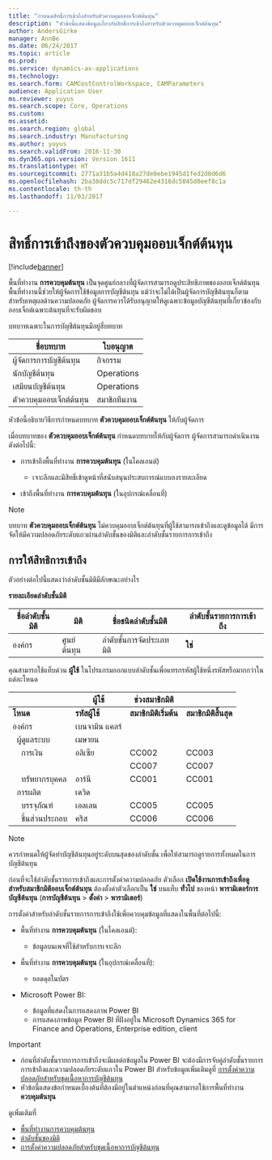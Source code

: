 ```yaml
---
title: "กำหนดสิทธิ์การเข้าถึงสำหรับตัวควบคุมออบเจ็กต์ต้นทุน"
description: "หัวข้อนี้แสดงข้อมูลเกี่ยวกับสิทธิ์การเข้าถึงสำหรับตัวควบคุมออบเจ็กต์ต้นทุน"
author: AndersGirke
manager: AnnBe
ms.date: 06/24/2017
ms.topic: article
ms.prod: 
ms.service: dynamics-ax-applications
ms.technology: 
ms.search.form: CAMCostControlWorkspace, CAMParameters
audience: Application User
ms.reviewer: yuyus
ms.search.scope: Core, Operations
ms.custom: 
ms.assetid: 
ms.search.region: global
ms.search.industry: Manufacturing
ms.author: yuyus
ms.search.validFrom: 2016-11-30
ms.dyn365.ops.version: Version 1611
ms.translationtype: HT
ms.sourcegitcommit: 2771a31b5a4d418a27de0ebe1945d1fed2d8d6d6
ms.openlocfilehash: 2ba38ddc5c717df29462e4316dc5045d0eef8c1a
ms.contentlocale: th-th
ms.lasthandoff: 11/03/2017

---
```


# <a name="access-rights-of-a-cost-object-controller"></a>สิทธิ์การเข้าถึงของตัวควบคุมออบเจ็กต์ต้นทุน

[!include[banner](../includes/banner.md)]

พื้นที่ทำงาน **การควบคุมต้นทุน** เป็นจุดศูนย์กลางที่ผู้จัดการสามารถดูประสิทธิภาพของออบเจ็กต์ต้นทุน พื้นที่ทำงานนี้ช่วยให้ผู้จัดการใช้ข้อมูลการบัญชีต้นทุน แม้ว่าจะไม่ได้เป็นผู้จัดการบัญชีต้นทุนก็ตาม สำหรับเหตุผลด้านความปลอดภัย ผู้จัดการควรได้รับอนุญาตให้ดูเฉพาะข้อมูลบัญชีต้นทุนที่เกี่ยวข้องกับออบเจ็กต์เฉพาะต้นทุนที่จะรับผิดชอบ

บทบาทเฉพาะในการบัญชีต้นทุนมีอยู่สี่บทบาท

| ชื่อบทบาท               | ใบอนุญาต      |
|-------------------------|--------------|
| ผู้จัดการการบัญชีต้นทุน | กิจกรรม     |
| นักบัญชีต้นทุน         | Operations   |
| เสมียนบัญชีต้นทุน   | Operations   |
| ตัวควบคุมออบเจ็กต์ต้นทุน  | สมาชิกทีมงาน |

หัวข้อนี้อธิบายวิธีการกำหนดบทบาท **ตัวควบคุมออบเจ็กต์ต้นทุน** ให้กับผู้จัดการ

เมื่อบทบาทของ **ตัวควบคุมออบเจ็กต์ต้นทุน** กำหนดบทบาทให้กับผู้จัดการ ผู้จัดการสามารถดำเนินงานดังต่อไปนี้:

- การเข้าถึงพื้นที่ทำงาน **การควบคุมต้นทุน** (ในไคลเอนต์)

    - เจาะลึกและมีสิทธิ์เข้าดูหน้าที่สนับสนุนประสบการณ์แบบลงรายละเอียด

- เข้าถึงพื้นที่ทำงาน **การควบคุมต้นทุน** (ในอุปกรณ์เคลื่อนที่)

> [!NOTE]
> บทบาท **ตัวควบคุมออบเจ็กต์ต้นทุน** ไม่ควบคุมออบเจ็กต์ต้นทุนที่ผู้ใช้สามารถเข้าถึงและดูข้อมูลได้ มีการจัดให้มีความปลอดภัยระดับแถวผ่านลำดับชั้นของมิติและลำดับชั้นรายการการเข้าถึง

## <a name="grant-access-rights"></a>การให้สิทธิการเข้าถึง
ตัวอย่างต่อไปนี้แสดงว่าลำดับชั้นมิติมีลักษณะอย่างไร

**รายละเอียดลำดับชั้นมิติ**

| ชื่อลำดับชั้นมิติ | มิติ    | ชื่อชนิดลำดับชั้นมิติ      | ลำดับชั้นรายการการเข้าถึง |
|--------------------------|--------------|------------------------------------|-----------------------|
| องค์กร             | ศูนย์ต้นทุน | ลำดับชั้นการจัดประเภทมิติ | **ใช่**               |

คุณสามารถใช้แท็บด่วน **ผู้ใช้** ในโปรแกรมออกแบบลำดับชั้นเพื่อแทรกรหัสผู้ใช้หนึ่งรหัสหรือมากกว่าในแต่ละโหนด

|                                   | ผู้ใช้            | ช่วงสมาชิกมิติ   |                         |
|-----------------------------------|------------------|---------------------------|-------------------------|
| **โหนด**                         | **รหัสผู้ใช้**      | **สมาชิกมิติเริ่มต้น** | **สมาชิกมิติสิ้นสุด** |
| องค์กร                      | เบนจามิน แคลร์ |                           |                         |
| &nbsp;&nbsp;ผู้ดูแลระบบ                 | เมษายน            |                           |                         |
| &nbsp;&nbsp;&nbsp;&nbsp;การเงิน   | อลิเซีย           | CC002                     | CC003                   |
|                                   |                  | CC007                     | CC007                   |
| &nbsp;&nbsp;&nbsp;&nbsp;ทรัพยากรบุคคล        | อาร์นี            | CC001                     | CC001                   |
| &nbsp;&nbsp;การผลิต            | เดวิด            |                           |                         |
| &nbsp;&nbsp;&nbsp;&nbsp;บรรจุภัณฑ์ | เอลเลน            | CC005                     | CC005                   |
| &nbsp;&nbsp;&nbsp;&nbsp;ชิ้นส่วนประกอบ  | คริส            | CC006                     | CC006                   |

> [!NOTE]
> ควรกำหนดให้ผู้จัดทำบัญชีต้นทุนอยู่ระดับบนสุดของลำดับชั้น เพื่อให้สามารถดูรายการทั้งหมดในการบัญชีต้นทุน

ก่อนที่จะใช้ลำดับชั้นรายการเข้าถึงและการตั้งค่าความปลอดภัย ตัวเลือก **เปิดใช้งานการเข้าถึงเพื่อดูสำหรับสมาชิกมิติออบเจ็กต์ต้นทุน** ต้องตั้งค่าตัวเลือกเป็น **ใช่** บนแท็บ **ทั่วไป** ของหน้า **พารามิเตอร์การบัญชีต้นทุน** (**การบัญชีต้นทุน** > **ตั้งค่า** > **พารามิเตอร์**)

การตั้งค่าสำหรับลำดับชั้นรายการการเข้าถึงใช้เพื่อควบคุมข้อมูลที่แสดงในพื้นที่ต่อไปนี้:

- พื้นที่ทำงาน **การควบคุมต้นทุน** (ในไคลเอนต์):

    - ข้อมูลบนเพจที่ใช้สำหรับการเจาะลึก

- พื้นที่ทำงาน **การควบคุมต้นทุน** (ในอุปกรณ์เคลื่อนที่):

    - ยอดดุลในบัตร

- Microsoft Power BI:

    - ข้อมูลที่แสดงในการแสดงภาพ Power BI
    - การแสดงภาพข้อมูล Power BI ที่ฝังอยู่ใน Microsoft Dynamics 365 for Finance and Operations, Enterprise edition, client

> [!IMPORTANT]
> - ก่อนที่ลำดับชั้นรายการการเข้าถึงจะมีผลต่อข้อมูลใน Power BI จะต้องมีการจับคู่ลำดับชั้นรายการการเข้าถึงและความปลอดภัยระดับแถวใน Power BI สำหรับข้อมูลเพิ่มเติมดูที่ [การตั้งค่าความปลอดภัยสำหรับชุดเนื้อหาการบัญชีต้นทุน](../../dev-itpro/analytics/setup-security-cost-accounting-content-pack.md)
> - หัวข้อนี้แสดงข้อกำหนดเบื้องต้นที่ต้องมีอยู่ในตำแหน่งก่อนที่คุณสามารถใช้การพื้นที่ทำงาน **ควบคุมต้นทุน**

ดูเพิ่มเติมที่

- [พื้นที่ทำงานการควบคุมต้นทุน](cost-control-workspace.md)
- [ลำดับชั้นของมิติ](dimension-hierarchy.md)
- [การตั้งค่าความปลอดภัยสำหรับชุดเนื้อหาการบัญชีต้นทุน](../../dev-itpro/analytics/setup-security-cost-accounting-content-pack.md)

